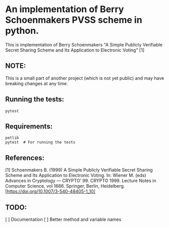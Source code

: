 # An implementation of Berry Schoenmakers PVSS scheme in python.

This is implementation of Berry Schoenmakers "A Simple Publicly Verifiable Secret Sharing Scheme and Its Application to Electronic Voting" [1]

## NOTE:
This is a small part of another project (which is not yet public) and may have breaking changes at any time.

## Running the tests:
```
pytest
```

## Requirements:
```
petlib
pytest  # For running the tests
```

## References:
[1] Schoenmakers B. (1999) A Simple Publicly Verifiable Secret Sharing Scheme and Its Application to Electronic Voting. In: Wiener M. (eds) Advances in Cryptology — CRYPTO’ 99. CRYPTO 1999. Lecture Notes in Computer Science, vol 1666. Springer, Berlin, Heidelberg. [https://doi.org/10.1007/3-540-48405-1_10]

## TODO:
[ ] Documentation
[ ] Better method and variable names
